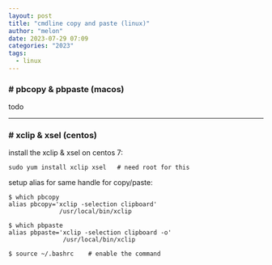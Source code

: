 ```yaml
---
layout: post
title: "cmdline copy and paste (linux)"
author: "melon"
date: 2023-07-29 07:09
categories: "2023"
tags:
  - linux
---
```


### # pbcopy & pbpaste (macos)
todo

<hr>

### # xclip & xsel (centos)
install the xclip & xsel on centos 7:
```text
sudo yum install xclip xsel   # need root for this
```

setup alias for same handle for copy/paste:
```text
$ which pbcopy
alias pbcopy='xclip -selection clipboard'
              /usr/local/bin/xclip

$ which pbpaste
alias pbpaste='xclip -selection clipboard -o'
               /usr/local/bin/xclip

$ source ~/.bashrc    # enable the command
```
